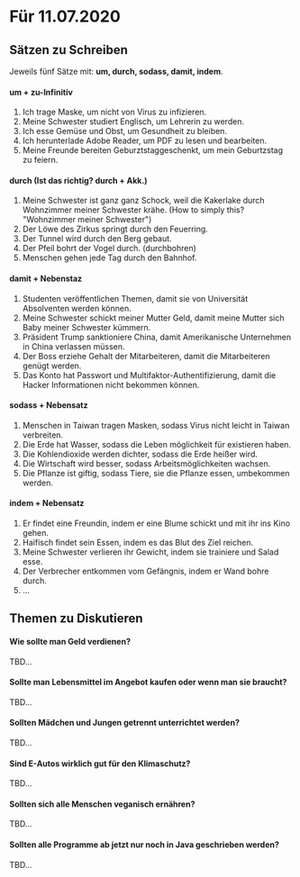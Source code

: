 # Für 11.07.2020

## Sätzen zu Schreiben

Jeweils fünf Sätze mit: **um, durch, sodass, damit, indem**.

#### um + zu-Infinitiv

1. Ich trage Maske, um nicht von Virus zu infizieren.
2. Meine Schwester studiert Englisch, um Lehrerin zu werden.
3. Ich esse Gemüse und Obst, um Gesundheit zu bleiben.
4. Ich herunterlade Adobe Reader, um PDF zu lesen und bearbeiten.
5. Meine Freunde bereiten Geburztstaggeschenkt, um mein Geburtzstag zu feiern.

#### durch \(Ist das richtig? durch + Akk.\)

1. Meine Schwester ist ganz ganz Schock, weil die Kakerlake durch Wohnzimmer meiner Schwester krähe. \(How to simply this? "Wohnzimmer meiner Schwester"\)
2. Der Löwe des Zirkus springt durch den Feuerring.
3. Der Tunnel wird durch den Berg gebaut.
4. Der Pfeil bohrt der Vogel durch. \(durchbohren\)
5. Menschen gehen jede Tag durch den Bahnhof.

#### damit + Nebenstaz

1. Studenten veröffentlichen Themen, damit sie von Universität Absolventen werden können.
2. Meine Schwester schickt meiner Mutter Geld, damit meine Mutter sich Baby meiner Schwester kümmern.
3. Präsident Trump sanktioniere China, damit Amerikanische Unternehmen in China verlassen müssen.
4. Der Boss erziehe Gehalt der Mitarbeiteren, damit die Mitarbeiteren genügt werden.
5. Das Konto hat Passwort und Multifaktor-Authentifizierung, damit die Hacker Informationen nicht bekommen können.

#### sodass + Nebensatz

1. Menschen in Taiwan tragen Masken, sodass Virus nicht leicht in Taiwan verbreiten.
2. Die Erde hat Wasser, sodass die Leben möglichkeit für existieren haben.
3. Die Kohlendioxide werden dichter, sodass die Erde heißer wird.
4. Die Wirtschaft wird besser, sodass Arbeitsmöglichkeiten wachsen.
5. Die Pflanze ist giftig, sodass Tiere, sie die Pflanze essen, umbekommen werden.

#### indem + Nebensatz

1. Er findet eine Freundin, indem er eine Blume schickt und mit ihr ins Kino gehen.
2. Haifisch findet sein Essen, indem es das Blut des Ziel reichen.
3. Meine Schwester verlieren ihr Gewicht, indem sie trainiere und Salad esse.
4. Der Verbrecher entkommen vom Gefängnis, indem er Wand bohre durch.
5. ...

## Themen zu Diskutieren

#### Wie sollte man Geld verdienen?

TBD...

#### Sollte man Lebensmittel im Angebot kaufen oder wenn man sie braucht?

TBD...

#### Sollten Mädchen und Jungen getrennt unterrichtet werden?

TBD...

#### Sind E-Autos wirklich gut für den Klimaschutz?

TBD...

#### Sollten sich alle Menschen veganisch ernähren?

TBD...

#### Sollten alle Programme ab jetzt nur noch in Java geschrieben werden?

TBD...


